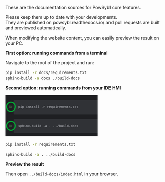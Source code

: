 These are the documentation sources for PowSybl core features.

Please keep them up to date with your developments.  
They are published on powsybl.readthedocs.io/ and pull requests are built and previewed automatically.

When modifying the website content, you can easily preview the result on your PC.

**First option: running commands from a terminal**

Navigate to the root of the project and run:

~~~bash
pip install -r docs/requirements.txt
sphinx-build -a docs ./build-docs
~~~

**Second option: running commands from your IDE HMI**

![runningCommandsFromIDE.png](runningCommandsFromIDE.png)

~~~bash
pip install -r requirements.txt
~~~

~~~bash
sphinx-build -a . ../build-docs
~~~

**Preview the result**

Then open `../build-docs/index.html` in your browser.